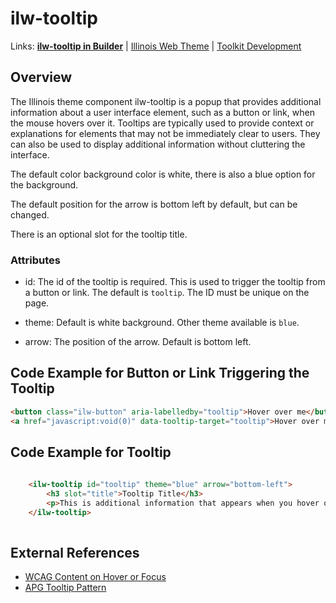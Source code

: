 # ilw-tooltip

Links: **[ilw-tooltip in Builder](https://builder3.toolkit.illinois.edu/component/ilw-tooltip/index.html)** | 
[Illinois Web Theme](https://webtheme.illinois.edu/) | 
[Toolkit Development](https://github.com/web-illinois/toolkit-management)

## Overview

The Illinois theme component ilw-tooltip is a popup that provides additional information about a user interface element, such as a button or link, when the mouse hovers over it.
Tooltips are typically used to provide context or explanations for elements that may not be immediately clear to users. They can also be used to display additional information without cluttering the interface.

The default color background color is white, there is also a blue option for the background.

The default position for the arrow is bottom left by default, but can be changed.

There is an optional slot for the tooltip title.

### Attributes
* id: The id of the tooltip is required. This is used to trigger the tooltip from a button or link. The default is `tooltip`. The ID must be unique on the page.

* theme: Default is white background. Other theme available is ```blue```.

* arrow: The position of the arrow. Default is bottom left.

## Code Example for Button or Link Triggering the Tooltip

```html
<button class="ilw-button" aria-labelledby="tooltip">Hover over me</button>
<a href="javascript:void(0)" data-tooltip-target="tooltip">Hover over me</a>
```
## Code Example for Tooltip

```html
    
    <ilw-tooltip id="tooltip" theme="blue" arrow="bottom-left">
        <h3 slot="title">Tooltip Title</h3>
        <p>This is additional information that appears when you hover over the button.</p>
    </ilw-tooltip>
    
```

## External References
- [WCAG Content on Hover or Focus](https://www.w3.org/WAI/WCAG22/Understanding/content-on-hover-or-focus.html)
- [APG Tooltip Pattern](https://www.w3.org/WAI/ARIA/apg/patterns/tooltip/)
